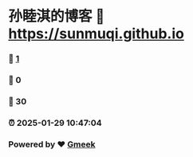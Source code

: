 # 孙睦淇的博客 :link: https://sunmuqi.github.io 
### :page_facing_up: [1](https://sunmuqi.github.io/tag.html) 
### :speech_balloon: 0 
### :hibiscus: 30 
### :alarm_clock: 2025-01-29 10:47:04 
### Powered by :heart: [Gmeek](https://github.com/Meekdai/Gmeek)
